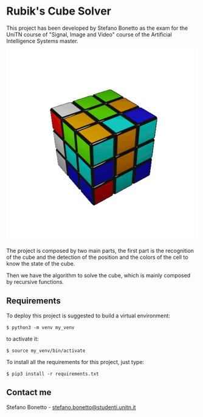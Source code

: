<!--![9gmicroservo](https://user-images.githubusercontent.com/106806808/215067945-51a1b6f7-f6f2-402e-8aef-3ad31b301457.jpeg)-->
<!--![boosterpack](https://user-images.githubusercontent.com/106806808/215067950-49bc8f13-a4d6-4c00-88ac-0c96e9958253.jpeg)-->
<!--![esp32](https://user-images.githubusercontent.com/106806808/215067952-5d63d106-3309-4f83-b30b-24070b61c561.jpeg)-->
<!--![hc-sr04](https://user-images.githubusercontent.com/106806808/215067953-f4d2a225-9489-486c-9252-10a160119215.jpeg)-->
<!--![L298N](https://user-images.githubusercontent.com/106806808/215067957-167178b5-6da6-4547-bd09-d2daf8359801.jpeg)-->
<!--![msp432](https://user-images.githubusercontent.com/106806808/215067958-aa9dbdce-7557-4647-be4b-ba4c161b3c81.png)-->


# Rubik's Cube Solver
This project has been developed by Stefano Bonetto as the exam for the UniTN course of "Signal, Image and Video" course of the Artificial Intelligence Systems master.

<p align="center">
  <img src="theory/rubik_cube.gif" alt="Rubik's Cube" />
</p>

The project is composed by two main parts, the first part is the recognition of the cube and the detection of the position and the colors of the cell to know the state of the cube. <br>

Then we have the algorithm to solve the cube, which is mainly composed by recursive functions. 

## Requirements
To deploy this project is suggested to build a virtual environment:
```
$ python3 -m venv my_venv
```
to activate it:
```
$ source my_venv/bin/activate
```

To install all the requirements for this project, just type:
```
$ pip3 install -r requirements.txt
```

## Contact me
Stefano Bonetto - [stefano.bonetto@studenti.unitn.it](mailto:stefano.bonetto@studenti.unitn.it)
                 

